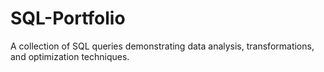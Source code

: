 # SQL-Portfolio
A collection of SQL queries demonstrating data analysis, transformations, and optimization techniques.
